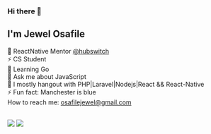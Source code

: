 ### Hi there 👋

## I'm Jewel Osafile
🔭 ReactNative Mentor <a href="https://github.com/hubswitch-africa">@hubswitch</a> <br/>
⚡ CS Student <br />
💯 Learning Go <br />
💬 Ask me about JavaScript <br />
🌱 I mostly hangout with PHP|Laravel|Nodejs|React && React-Native </br>
⚡ Fun fact: Manchester is blue <br />
 How to reach me:  <a href="mailto:osafilejewel@gmail.com?">osafilejewel@gmail.com</a></br>
 
 <!-- ### STACK

1. Experience using modern MVC framework (React Js, React Native, Next Js, Laravel\)
2. Experience using modern languages (Typescript, Javascript, Node Js, HTML, Tailwind, CSS, BootStrap)
3. Experience working with Git, GitUI, GitBash
4. Experience working with Relational Databases such as MySQL, PostgreSQL and Google Firestore
5. Experience working with data stores like Sanity.io 
6. Backend Stacks: MERN Stack(MongoDB,  React, NodeJs), PHP Stack (Laravel, MyPHPAdmin).

--> 






<br />
   
 <img src="https://github-readme-streak-stats.herokuapp.com/?user=JewelSama&theme=radical"/>
 
 <img src="https://github-profile-trophy.vercel.app/?username=JewelSama&column=4&margin-w=7&margin-h=7&theme=radical"/>


<!--
**JewelSama/JewelSama** is a ✨ _special_ ✨ repository because its `README.md` (this file) appears on your GitHub profile.

Here are some ideas to get you started:

- 🔭 I’m currently working on ...

- 👯 I’m looking to collaborate on ...
- 🤔 I’m looking for help with ...
- 💬 Ask me about ...
- 📫 How to reach me: ...
- 😄 Pronouns: ...
- ⚡ Fun fact: ...
-->
